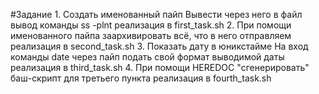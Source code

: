 #Задание
1.
Создать именованный пайп
Вывести через него в файл вывод команды ss -plnt
реализация в first_task.sh
2.
При помощи именованного пайпа заархивировать всё, что в него отправляем
реализация в second_task.sh
3.
Показать дату в юникстайме
На вход команды date через пайп подать свой формат выводимой даты
реализация в third_task.sh
4.
При помощи HEREDOC "сгенерировать" баш-скрипт для третьего пункта
реализация в fourth_task.sh
